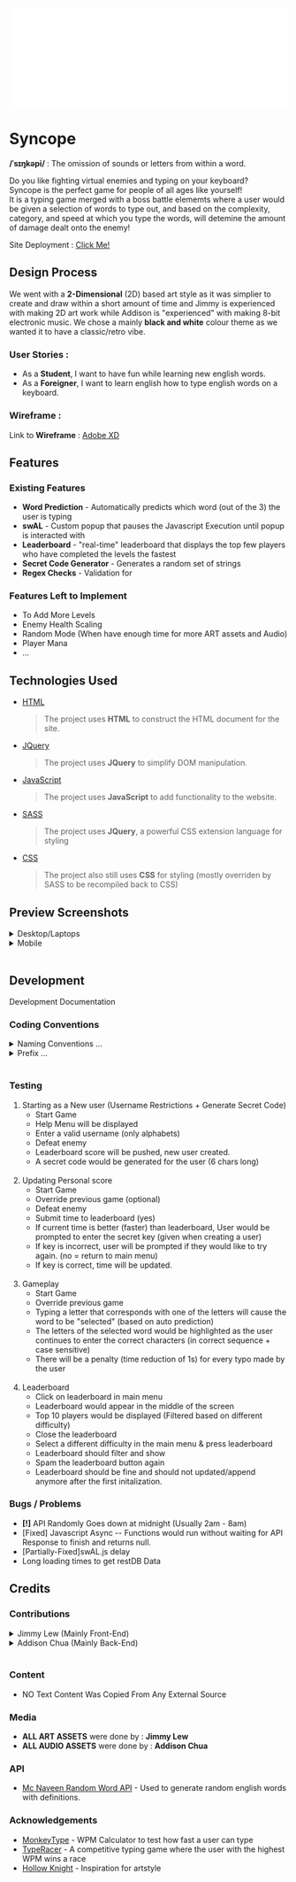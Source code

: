 <p align = "center">
  <img src = "Assets\images\pngs\Title.png" size = 200>
</p>

# Syncope
**/ˈsɪŋkəpi/** : The omission of sounds or letters from within a word.

Do you like fighting virtual enemies and typing on your keyboard? <br>
Syncope is the perfect game for people of all ages like yourself! <br>
It is a typing game merged with a boss battle elememts where a user would be given a selection of words to type out, and based on the complexity, category, and speed at which you type the words, will detemine the amount of damage dealt onto the enemy!

Site Deployment : [Click Me!](https://jimmy-lew.github.io/IDAssignment2/)
## Design Process

We went with a **2-Dimensional** (2D) based art style as it was simplier to create and draw within a short amount of time and Jimmy is experienced with making 2D art work while Addison is "experienced" with making 8-bit electronic music.
We chose a mainly **black and white** colour theme as we wanted it to have a classic/retro vibe.


### User Stories :

- As a **Student**, I want to have fun while learning new english words.
- As a **Foreigner**, I want to learn english how to type english words on a keyboard.

### Wireframe :
Link to **Wireframe** : [Adobe XD](https://xd.adobe.com/view/42c8e77e-dfd5-4384-90a9-9a535a64ced1-179b/)

## Features

### Existing Features

- **Word Prediction** - Automatically predicts which word (out of the 3) the user is typing
- **swAL** - Custom popup that pauses the Javascript Execution until popup is interacted with
- **Leaderboard** - "real-time" leaderboard that displays the top few players who have completed the levels the fastest
- **Secret Code Generator** - Generates a random set of strings 
- **Regex Checks** - Validation for 


### Features Left to Implement

- To Add More Levels
- Enemy Health Scaling
- Random Mode (When have enough time for more ART assets and Audio)
- Player Mana
- ...

## Technologies Used

- [HTML](https://developer.mozilla.org/en-US/docs/Web/HTML)
  > The project uses **HTML** to construct the HTML document for the site.

- [JQuery](https://jquery.com)
  > The project uses **JQuery** to simplify DOM manipulation.

- [JavaScript](https://www.javascript.com/)
  > The project uses **JavaScript** to add functionality to the website.

- [SASS](https://sass-lang.com/)
  > The project uses **JQuery**, a powerful CSS extension language for styling

- [CSS](https://developer.mozilla.org/en-US/docs/Web/CSS)
  > The project also still uses **CSS** for styling (mostly overriden by SASS to be recompiled back to CSS)

## Preview Screenshots
<details>
<summary>Desktop/Laptops</summary>
-- To be Updated Once Completed --

---
</details>

<details>
<summary>Mobile</summary>
>> Heads Up :: Responsiveness was not mentioned in the Assignment Documentation, however, we added some bare minimum functionality and support for mobile. <br>
-- To be Updated Once Completed --

---
</details> <br>

## Development

Development Documentation

### Coding Conventions

<details>
<summary>Naming Conventions ...</summary>
    
| Type                                                         | Apply                                                        |
| ------------------------------------------------------------ | ------------------------------------------------------------ |
| camelCase                                                    | Variable name                                                |
| Formal<br />(like camelCase but first capital must be upper case, etc., MyName) | Class name<br />Class Properties<br />Function Name<br />Asset File Name<br />Folder Name |

---
</details>

<details>
<summary>Prefix ...</summary>
For Boolean type variable put 'is', 'has' related word in front of the variable name, etc., IsComplete, IsRequire, hasOrder, hasTicket.
</details> <br>

### Testing
1. Starting as a New user (Username Restrictions + Generate Secret Code)
   - Start Game
   - Help Menu will be displayed
   - Enter a valid username (only alphabets)
   - Defeat enemy
   - Leaderboard score will be pushed, new user created.
   - A secret code would be generated for the user (6 chars long)
<br><br>
1. Updating Personal score
   - Start Game
   - Override previous game (optional)
   - Defeat enemy
   - Submit time to leaderboard (yes)
   - If current time is better (faster) than leaderboard, User would be prompted to enter the secret key (given when creating a user)
   - If key is incorrect, user will be prompted if they would like to try again. (no = return to main menu)
   - If key is correct, time will be updated. 
<br><br>
1. Gameplay
   - Start Game
   - Override previous game
   - Typing a letter that corresponds with one of the letters will cause the word to be "selected" (based on auto prediction)
   - The letters of the selected word would be highlighted as the user continues to enter the correct characters (in correct sequence + case sensitive)
   - There will be a penalty (time reduction of 1s) for every typo made by the user
<br><br>
4. Leaderboard
   - Click on leaderboard in main menu
   - Leaderboard would appear in the middle of the screen
   - Top 10 players would be displayed (Filtered based on different difficulty)
   - Close the leaderboard
   - Select a different difficulty in the main menu & press leaderboard
   - Leaderboard should filter and show 
   - Spam the leaderboard button again
   - Leaderboard should be fine and should not updated/append anymore after the first initalization.

### Bugs / Problems
- **[!]** API Randomly Goes down at midnight (Usually 2am - 8am) 
- [Fixed] Javascript Async -- Functions would run without waiting for API Response to finish and returns null.
- [Partially-Fixed]swAL.js delay
- Long loading times to get restDB Data


## Credits

### Contributions
<details>
<summary>Jimmy Lew (Mainly Front-End)</summary>
- > index.html <br>
- > menu.html <br>
- > game.html <br>
- > CSS Files <br>
- > SASS Files <br>
- > disableZoom.js <br>
- > SWAL.js <br>
- > menu.js (Everything except sound part) <br>
- > LocalStorage.js <br>
- > ComboChaining (Assisted Addison: attack.js) <br>
- > Helped with .json files <br>
- - > * JS Code Cleaner (Helps to Simplify & Clean Up JS Functions) [Mostly after Addison Implements Functions] <br>
- > Artist & Art Designer

---
</details>

<details>
<summary>Addison Chua (Mainly Back-End)</summary>
- > api.js <br>
- > attack.js <br>
- > DOMInteraction.js <br>
- > main.js <br>
- > leaderboard.js + HTML <br>
- > menu.js (Audio part + Username Regex Check) <br>
- > enemy.js <br>
- > player.js <br>
- > bosses.json <br>
- > levels.json <br>
- > LocalStorage.js (Assisted Jimmy : TimeElapsedStorage + Modified getLevelJSON) <br>
- > Helped with DefineWordTime (localStorage.js) <br>
- > Wireframe Designs (Both High Fidelity & Low Fidelity) <br>
- > README.md <br>
- > Assist Jimmy In Front End <br>
- > Music / Audio Producer <br> <br>

Live Wakatime Contribution (Last 30 Days) : https://wakatime.com/@NotAddison/projects/sdydmimyop?start=2022-02-11&end=2022-02-17 <br>
Archive Wakatime Contribution : https://drive.google.com/drive/folders/1szsa-S51ETz_gtX2W-BSd1x1jUNpwxrk?usp=sharing <br>

---
</details> <br>

### Content
* NO Text Content Was Copied From Any External Source

### Media
* **ALL ART ASSETS** were done by : **Jimmy Lew**
* **ALL AUDIO ASSETS** were done by : **Addison Chua**

### API
- [Mc Naveen Random Word API](https://github.com/mcnaveen/Random-Words-API) - Used to generate random english words with definitions.

### Acknowledgements

- [MonkeyType](https://monkeytype.com/) - WPM Calculator to test how fast a user can type
- [TypeRacer](https://play.typeracer.com/) - A competitive typing game where the user with the highest WPM wins a race
- [Hollow Knight](https://static.wikia.nocookie.net/essentialsdocs/images/7/70/Battle.png/revision/latest?cb=20190219202514) - Inspiration for artstyle
